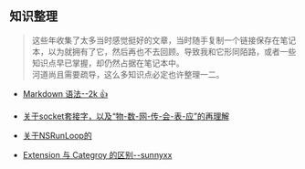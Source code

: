 **知识整理**
---

>  这些年收集了太多当时感觉挺好的文章，当时随手复制一个链接保存在笔记本，以为就拥有了它，然后再也不去回顾。导致我和它形同陌路，或者一些知识点早已掌握，却仍然占据在笔记本中。    
   河道尚且需要疏导，这么多知识点必定也许整理一二。

* [Markdown 语法--2k 👍](https://www.jianshu.com/p/191d1e21f7ed)     

* [关于socket套接字，以及“物-数-网-传-会-表-应”的再理解](http://www.cocoachina.com/ios/20160602/16572.html)

* [关于NSRunLoop的](http://www.imlifengfeng.com/blog/?p=487)      

* [Extension 与 Categroy 的区别--sunnyxx](https://blog.sunnyxx.com/2016/04/22/objc-class-extension-tips/)
